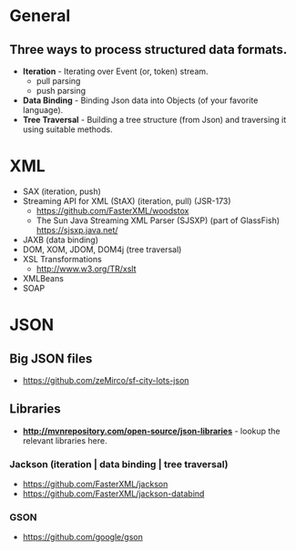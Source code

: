 # General
## Three ways to process structured data formats.
- **Iteration** - Iterating over Event (or, token) stream.
  + pull parsing
  + push parsing
- **Data Binding** - Binding Json data into Objects (of your favorite language).
- **Tree Traversal** - Building a tree structure (from Json) and traversing it using suitable methods.

# XML
- SAX (iteration, push)
- Streaming API for XML (StAX) (iteration, pull) (JSR-173)
  + https://github.com/FasterXML/woodstox
  + The Sun Java Streaming XML Parser (SJSXP) (part of GlassFish) https://sjsxp.java.net/
- JAXB (data binding)
- DOM, XOM, JDOM, DOM4j (tree traversal)
- XSL Transformations
  + http://www.w3.org/TR/xslt
- XMLBeans
- SOAP

# JSON

## Big JSON files
- https://github.com/zeMirco/sf-city-lots-json

## Libraries
- **http://mvnrepository.com/open-source/json-libraries** - lookup the relevant libraries here.

### Jackson (iteration | data binding | tree traversal)
- https://github.com/FasterXML/jackson
- https://github.com/FasterXML/jackson-databind

### GSON
- https://github.com/google/gson
